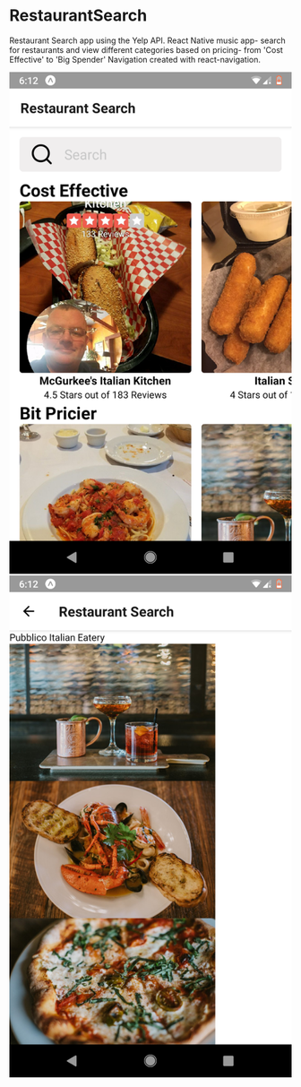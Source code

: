 # RestaurantSearch
Restaurant Search app using the Yelp API. React Native music app- search for restaurants and view different categories based on pricing- from 'Cost Effective' to 'Big Spender' Navigation created with react-navigation.

![landing page](/SearchScreen.png)
![landing page](RestaurantDetails.png)
